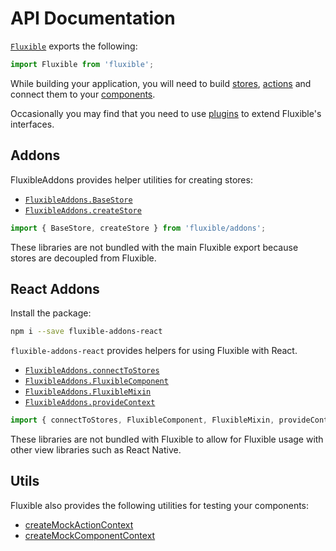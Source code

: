 # API Documentation

[`Fluxible`](Fluxible.md) exports the following:

```js
import Fluxible from 'fluxible';
```

While building your application, you will need to build [stores](Stores.md), [actions](Actions.md) and connect them to your [components](Components.md).

Occasionally you may find that you need to use [plugins](Plugins.md) to extend Fluxible's interfaces.

## Addons

FluxibleAddons provides helper utilities for creating stores:

* [`FluxibleAddons.BaseStore`](addons/BaseStore.md)
* [`FluxibleAddons.createStore`](addons/createStore.md)

```js
import { BaseStore, createStore } from 'fluxible/addons';
```

These libraries are not bundled with the main Fluxible export because stores are decoupled from Fluxible.

## React Addons

Install the package:

```bash
npm i --save fluxible-addons-react
```

`fluxible-addons-react` provides helpers for using Fluxible with React.

* [`FluxibleAddons.connectToStores`](../../../../packages/fluxible-addons-react/docs/api/connectToStores.md)
* [`FluxibleAddons.FluxibleComponent`](../../../../packages/fluxible-addons-react/docs/api/FluxibleComponent.md)
* [`FluxibleAddons.FluxibleMixin`](../../../../packages/fluxible-addons-react/docs/api/FluxibleMixin.md)
* [`FluxibleAddons.provideContext`](../../../../packages/fluxible-addons-react/docs/api/provideContext.md)

```js
import { connectToStores, FluxibleComponent, FluxibleMixin, provideContext } from 'fluxible-addons-react';
```

These libraries are not bundled with Fluxible to allow for Fluxible usage with
other view libraries such as React Native.

## Utils

Fluxible also provides the following utilities for testing your components:

* [createMockActionContext](Actions.md#testing)
* [createMockComponentContext](Components.md#testing)
